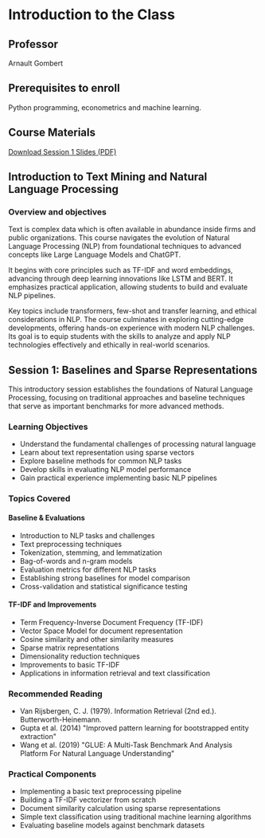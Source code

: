 # Introduction to the Class

## Professor

Arnault Gombert

## Prerequisites to enroll

Python programming, econometrics and machine learning.

## Course Materials

[Download Session 1 Slides (PDF)](../pdfs/2025_BSE_NLP_Session_1.pdf)

## Introduction to Text Mining and Natural Language Processing

### Overview and objectives

Text is complex data which is often available in abundance inside firms and public organizations. This course navigates the evolution of Natural Language Processing (NLP) from foundational techniques to advanced concepts like Large Language Models and ChatGPT.

It begins with core principles such as TF-IDF and word embeddings, advancing through deep learning innovations like LSTM and BERT. It emphasizes practical application, allowing students to build and evaluate NLP pipelines.

Key topics include transformers, few-shot and transfer learning, and ethical considerations in NLP. The course culminates in exploring cutting-edge developments, offering hands-on experience with modern NLP challenges. Its goal is to equip students with the skills to analyze and apply NLP technologies effectively and ethically in real-world scenarios.

## Session 1: Baselines and Sparse Representations

This introductory session establishes the foundations of Natural Language Processing, focusing on traditional approaches and baseline techniques that serve as important benchmarks for more advanced methods.

### Learning Objectives

- Understand the fundamental challenges of processing natural language
- Learn about text representation using sparse vectors
- Explore baseline methods for common NLP tasks
- Develop skills in evaluating NLP model performance
- Gain practical experience implementing basic NLP pipelines

### Topics Covered

#### Baseline & Evaluations

- Introduction to NLP tasks and challenges
- Text preprocessing techniques
- Tokenization, stemming, and lemmatization
- Bag-of-words and n-gram models
- Evaluation metrics for different NLP tasks
- Establishing strong baselines for model comparison
- Cross-validation and statistical significance testing

#### TF-IDF and Improvements

- Term Frequency-Inverse Document Frequency (TF-IDF)
- Vector Space Model for document representation
- Cosine similarity and other similarity measures
- Sparse matrix representations
- Dimensionality reduction techniques
- Improvements to basic TF-IDF
- Applications in information retrieval and text classification

### Recommended Reading

- Van Rijsbergen, C. J. (1979). Information Retrieval (2nd ed.). Butterworth-Heinemann.
- Gupta et al. (2014) "Improved pattern learning for bootstrapped entity extraction"
- Wang et al. (2019) "GLUE: A Multi-Task Benchmark And Analysis Platform For Natural Language Understanding"

### Practical Components

- Implementing a basic text preprocessing pipeline
- Building a TF-IDF vectorizer from scratch
- Document similarity calculation using sparse representations
- Simple text classification using traditional machine learning algorithms
- Evaluating baseline models against benchmark datasets
